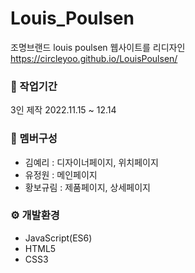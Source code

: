 # Louis_Poulsen

조명브랜드 louis poulsen 웹사이트를 리디자인
<https://circleyoo.github.io/LouisPoulsen/>


### 💼 작업기간
3인 제작
2022.11.15 ~ 12.14

### 🤝 멤버구성
* 김예리 : 디자이너페이지, 위치페이지
* 유정원 : 메인페이지
* 황보규림 : 제품페이지, 상세페이지

### ⚙ 개발환경
* JavaScript(ES6)
* HTML5
* CSS3
